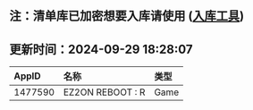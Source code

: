 ## 注：清单库已加密想要入库请使用 ([入库工具](https://github.com/BlankTMing/ManifestAutoUpdate/releases))

## 更新时间：2024-09-29 18:28:07
| AppID | 名称 | 类型  |
| :-------------------- | :----------------------------- | :----------- |
| 1477590 | EZ2ON REBOOT : R| Game |
